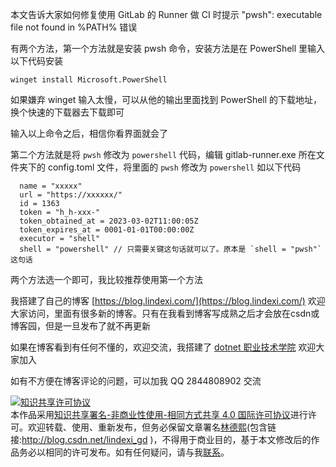 
本文告诉大家如何修复使用 GitLab 的 Runner 做 CI 时提示 "pwsh": executable file not found in %PATH% 错误

<!--more-->


<!-- CreateTime:2023/3/2 20:13:31 -->

<!-- 发布 -->
<!-- 博客 -->

有两个方法，第一个方法就是安装 pwsh 命令，安装方法是在 PowerShell 里输入以下代码安装

```
winget install Microsoft.PowerShell
```

如果嫌弃 winget 输入太慢，可以从他的输出里面找到 PowerShell 的下载地址，换个快速的下载器去下载即可

输入以上命令之后，相信你看界面就会了

第二个方法就是将 `pwsh` 修改为 `powershell` 代码，编辑 gitlab-runner.exe 所在文件夹下的 config.toml 文件，将里面的  `pwsh` 修改为 `powershell` 如以下代码

```
  name = "xxxxx"
  url = "https://xxxxxx/"
  id = 1363
  token = "h_h-xxx-"
  token_obtained_at = 2023-03-02T11:00:05Z
  token_expires_at = 0001-01-01T00:00:00Z
  executor = "shell"
  shell = "powershell" // 只需要关键这句话就可以了。原本是 `shell = "pwsh"` 这句话
```

两个方法选一个即可，我比较推荐使用第一个方法


我搭建了自己的博客 [https://blog.lindexi.com/](https://blog.lindexi.com/) 欢迎大家访问，里面有很多新的博客。只有在我看到博客写成熟之后才会放在csdn或博客园，但是一旦发布了就不再更新

如果在博客看到有任何不懂的，欢迎交流，我搭建了 [dotnet 职业技术学院](https://t.me/dotnet_campus) 欢迎大家加入

如有不方便在博客评论的问题，可以加我 QQ 2844808902 交流

<a rel="license" href="http://creativecommons.org/licenses/by-nc-sa/4.0/"><img alt="知识共享许可协议" style="border-width:0" src="https://licensebuttons.net/l/by-nc-sa/4.0/88x31.png" /></a><br />本作品采用<a rel="license" href="http://creativecommons.org/licenses/by-nc-sa/4.0/">知识共享署名-非商业性使用-相同方式共享 4.0 国际许可协议</a>进行许可。欢迎转载、使用、重新发布，但务必保留文章署名[林德熙](http://blog.csdn.net/lindexi_gd)(包含链接:http://blog.csdn.net/lindexi_gd )，不得用于商业目的，基于本文修改后的作品务必以相同的许可发布。如有任何疑问，请与我[联系](mailto:lindexi_gd@163.com)。
